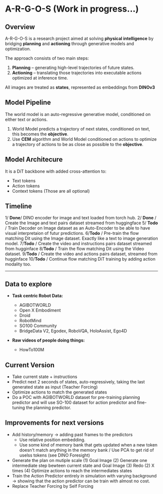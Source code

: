 # A-R-G-O-S (Work in progress...)

## Overview  
A-R-G-O-S is a research project aimed at solving **physical intelligence** by bridging **planning** and **actioning** through generative models and optimization.

The approach consists of two main steps:  
1. **Planning** – generating high-level trajectories of future states.
2. **Actioning** – translating those trajectories into executable actions optimized at inference time.

All images are treated as **states**, represented as embeddings from **DINOv3**

## Model Pipeline
The world model is an auto-regressive generative model, conditioned on either text or actions.
1. World Model predicts a trajectory of next states, conditioned on text, this becomes the **objective**.
2. Use **CEM** algorithm and World Model conditioned on actions to optimize a trajectory of actions to be as close as possible to the **objective**.

## Model Architecure
It is a DiT backbone with added cross-attention to:
- Text tokens
- Action tokens
- Context tokens
(Those are all optional)

## Timeline
1/ **Done**/ DINO encoder for image and text loaded from torch hub.
2/ **Done** / Create the Image and text pairs dataset streamed from huggingface
5/ **Todo** / Train Decoder on Image dataset as an Auto-Encoder to be able to have visual interpretaion of futur predictions.
6/**Todo** / Pre-train the flow matching Dit using the Image dataset. Exactly like a text to image generation model.
7/**Todo** / Create the video and instructions pairs dataset streamed from hugginface
8/**Todo** / Train the flow matching Dit using the Video dataset.
9/**Todo** / Create the video and actions pairs dataset, streamed from hugginface
10/**Todo** / Continue flow matching DiT training by adding action modality too.

---

## Data to explore
- **Task centric Robot Data:**
    - AGIBOTWORLD
    - Open X Embodiment
    - Droid
    - RobotMind
    - SO100 Community
    - BridgeData V2, Egodex, RoboVQA, HoloAssist, Ego4D

- **Raw videos of people doing things:**
    - HowTo100M

## Current Version
- Take current state + instructions
- Predict next 2 seconds of states, auto-regressively, taking the last generated state as input (Teacher Forcing)
- Optimize actions to match the generated states
- Do a POC with AGIBOTWORLD dataset for pre-training planning predictor and will use SO-100 dataset for action predictor and fine-tuning the planning predictor.

## Improvements for next versions
- Add history/memory -> adding past frames to the predictors
    - Use relative position embedding.
    - Use some kind of memory bank that gets updated when a new token doesn't match anything in the memory bank / Use PCA to get rid of uselss tokens (see DINO Foresight)
- Generate the plan on mutiple scale
    (1) Goal Image
    (2) Generate one intermediate step bewteen current state and Goal Image
    (3) Redo (2) X times
    (4) Optimize actions to reach the intermediates states
- Train the Action Predictor entirely in simulation with varying background -> showing that the action predictor can be train with almost no cost.
- Replace Teacher Forcing by Self Forcing